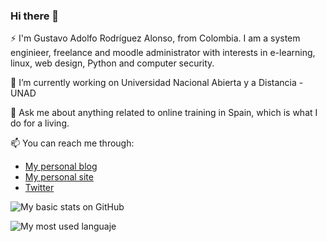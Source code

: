 ### Hi there 👋

⚡ I'm Gustavo Adolfo Rodríguez Alonso, from Colombia. I am a system enginieer, freelance and moodle administrator with interests in e-learning, linux, web design, Python and computer security. 

🔭 I’m currently working on Universidad Nacional Abierta y a Distancia - UNAD

💬 Ask me about anything related to online training in Spain, which is what I do for a living. 

📫 You can reach me through:

- [My personal blog](https://medium.com/@gusrodriguezalo)
- [My personal site](https://gusrodriguezalo.com/)
- [Twitter](https://twitter.com/gusrodriguezalo)

![My basic stats on GitHub](https://github-readme-stats.vercel.app/api?username=gusrodriguezalo&show_icons=true&theme=vision-friendly-light&count_private=true)

![My most used languaje](https://github-readme-stats.vercel.app/api/top-langs/?username=anuraghazra&layout=compact&theme=buefy&hide_border=true)


<!--
**gusrodriguezalo/gusrodriguezalo** is a ✨ _special_ ✨ repository because its `README.md` (this file) appears on your GitHub profile.

Here are some ideas to get you started:

- 🔭 I’m currently working on ...
- 🌱 I’m currently learning ...
- 👯 I’m looking to collaborate on ...
- 🤔 I’m looking for help with ...
- 💬 Ask me about ...
- 📫 How to reach me: ...
- 😄 Pronouns: ...
- ⚡ Fun fact: ...
-->
